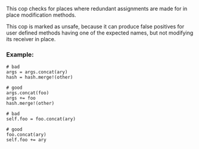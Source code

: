 This cop checks for places where redundant assignments are made for in place
modification methods.

This cop is marked as unsafe, because it can produce false positives for
user defined methods having one of the expected names, but not modifying
its receiver in place.

### Example:
    # bad
    args = args.concat(ary)
    hash = hash.merge!(other)

    # good
    args.concat(foo)
    args += foo
    hash.merge!(other)

    # bad
    self.foo = foo.concat(ary)

    # good
    foo.concat(ary)
    self.foo += ary
